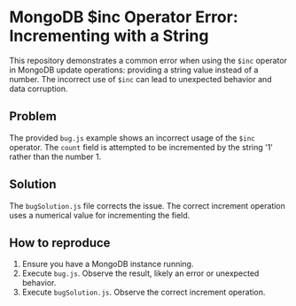 # MongoDB $inc Operator Error: Incrementing with a String

This repository demonstrates a common error when using the `$inc` operator in MongoDB update operations: providing a string value instead of a number.  The incorrect use of `$inc` can lead to unexpected behavior and data corruption.

## Problem

The provided `bug.js` example shows an incorrect usage of the `$inc` operator. The `count` field is attempted to be incremented by the string '1' rather than the number 1.

## Solution

The `bugSolution.js` file corrects the issue. The correct increment operation uses a numerical value for incrementing the field.

## How to reproduce

1.  Ensure you have a MongoDB instance running.
2.  Execute `bug.js`. Observe the result, likely an error or unexpected behavior.
3.  Execute `bugSolution.js`. Observe the correct increment operation.
